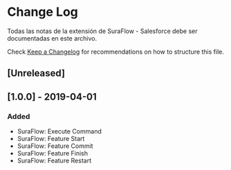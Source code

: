 # Change Log

Todas las notas de la extensión de SuraFlow - Salesforce debe ser documentadas en este archivo.

Check [Keep a Changelog](http://keepachangelog.com/) for recommendations on how to structure this file.

## [Unreleased]

## [1.0.0] - 2019-04-01
### Added
- SuraFlow: Execute Command
- SuraFlow: Feature Start
- SuraFlow: Feature Commit
- SuraFlow: Feature Finish
- SuraFlow: Feature Restart